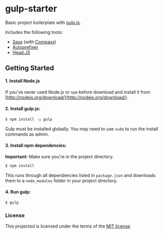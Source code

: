 gulp-starter
============

Basic project boilerplate with [gulp.js](http://gulpjs.com/).

Includes the following tools:

- [Sass](http://sass-lang.com/) (with [Compass](http://compass-style.org/))
- [Autoprefixer](https://github.com/postcss/autoprefixer)
- [Head.JS](http://headjs.com/)

## Getting Started

#### 1. Install Node.js

If you've never used Node.js or `npm` before download and install it from [http://nodejs.org/download/](http://nodejs.org/download/).

#### 2. Install gulp.js:

```sh
$ npm install -g gulp
```

Gulp must be installed globally.
You may need to use `sudo` to run the install commands as admin.

#### 3. Install npm dependencies:

**Important:** Make sure you're in the project directory.

```sh
$ npm install
```

This runs through all dependencies listed in `package.json` and downloads them to a `node_modules` folder in your project directory.

#### 4. Run gulp:

```sh
$ gulp
```

### License

This projected is licensed under the terms of the [MIT license](https://github.com/pismenny/gulp-starter/blob/master/LICENSE.md).
